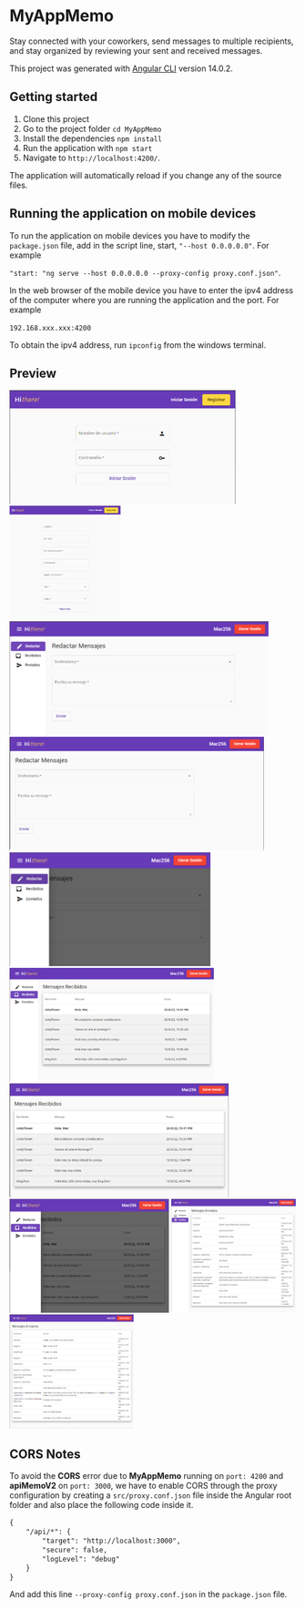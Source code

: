 # MyAppMemo

Stay connected with your coworkers, send messages to multiple recipients, and stay organized by reviewing your sent and received messages.

This project was generated with [Angular CLI](https://github.com/angular/angular-cli) version 14.0.2.

## Getting started

1. Clone this project
2. Go to the project folder `cd MyAppMemo`
3. Install the dependencies `npm install`
4. Run the application with `npm start`
5. Navigate to `http://localhost:4200/`. 

The application will automatically reload if you change any of the source files.

## Running the application on mobile devices

To run the application on mobile devices you have to modify the `package.json` file, add in the script line, start, `"--host 0.0.0.0.0"`. For example

`"start: "ng serve --host 0.0.0.0.0 --proxy-config proxy.conf.json"`.

In the web browser of the mobile device you have to enter the ipv4 address of the computer where you are running the application and the port. For example

`192.168.xxx.xxx:4200`

To obtain the ipv4 address, run `ipconfig` from the windows terminal.

## Preview
<img src="readmePreview/iniciarSesion.png" height="200">
<img src="readmePreview/registrar.png" height="200">
<img src="readmePreview/redactar.png" height="200">
<img src="readmePreview/redactarHideSidenav.png" height="200">
<img src="readmePreview/redactarMovil.png" height="200">
<img src="readmePreview/recibidos.png" height="200">
<img src="readmePreview/recibidosHideSidenav.png" height="200">
<img src="readmePreview/recibidosMovil.png" height="200">
<img src="readmePreview/enviados.png" height="200">
<img src="readmePreview/enviadosHideSidenav.png" height="200">


## CORS Notes
To avoid the __CORS__ error due to __MyAppMemo__ running on `port: 4200` and __apiMemoV2__ on `port: 3000`, we have to enable CORS through the proxy configuration by creating a `src/proxy.conf.json` file inside the Angular root folder and also place the following code inside it.

```
{
    "/api/*": {
        "target": "http://localhost:3000",
        "secure": false,
        "logLevel": "debug"
    }
}
```

And add this line `--proxy-config proxy.conf.json` in the `package.json` file.


